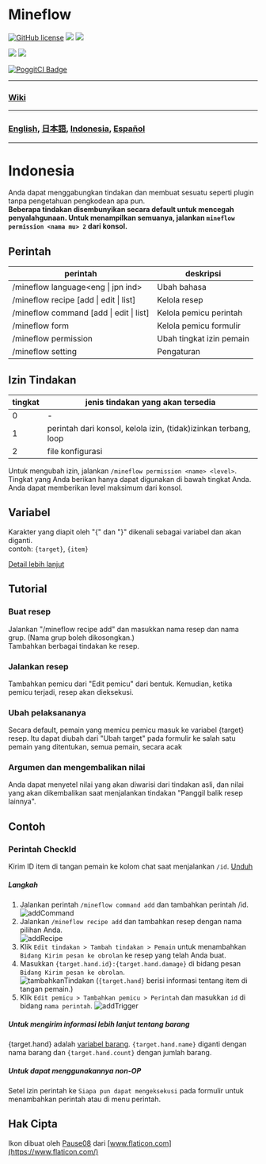 # Mineflow

[![GitHub license](https://img.shields.io/badge/license-UIUC/NCSA-blue.svg)](https://github.com/aieuo/Mineflow/blob/master/LICENSE) [![](https://poggit.pmmp.io/shield.state/Mineflow)](https://poggit.pmmp.io/p/Mineflow) [![](https://poggit.pmmp.io/shield.api/Mineflow)](https://poggit.pmmp.io/p/Mineflow)

[![](https://poggit.pmmp.io/shield.dl/Mineflow)](https://poggit.pmmp.io/p/Mineflow) [![](https://poggit.pmmp.io/shield.dl.total/Mineflow)](https://poggit.pmmp.io/p/Mineflow)

[![PoggitCI Badge](https://poggit.pmmp.io/ci.badge/aieuo/Mineflow/Mineflow)](https://poggit.pmmp.io/ci/aieuo/Mineflow/Mineflow)

---

### [Wiki](https://Mineflow.github.io/docs)

---

### [English](/README.md), [日本語](/.github/readme/jpn.md), [Indonesia](/.github/readme/ind.md), [Español](/.github/readme/spa.md)

---

# Indonesia

Anda dapat menggabungkan tindakan dan membuat sesuatu seperti plugin tanpa pengetahuan pengkodean apa pun.  
**Beberapa tindakan disembunyikan secara default untuk mencegah penyalahgunaan. Untuk menampilkan semuanya, jalankan `mineflow permission <nama mu> 2` dari konsol.**


## Perintah
| perintah                                        | deskripsi                |
| ----------------------------------------------- | ------------------------ |
| /mineflow language<eng &#124; jpn ind>          | Ubah bahasa              |
| /mineflow recipe [add &#124; edit &#124; list]  | Kelola resep             |
| /mineflow command [add &#124; edit &#124; list] | Kelola pemicu perintah   |
| /mineflow form                                  | Kelola pemicu formulir   |
| /mineflow permission <name> <level>             | Ubah tingkat izin pemain |
| /mineflow setting                               | Pengaturan               |


## Izin Tindakan
| tingkat | jenis tindakan yang akan tersedia                               |
| ------- | --------------------------------------------------------------- |
| 0       | -                                                               |
| 1       | perintah dari konsol, kelola izin, (tidak)izinkan terbang, loop |
| 2       | file konfigurasi                                                |

Untuk mengubah izin, jalankan `/mineflow permission <name> <level>`. Tingkat yang Anda berikan hanya dapat digunakan di bawah tingkat Anda. Anda dapat memberikan level maksimum dari konsol.


## Variabel
Karakter yang diapit oleh "{" dan "}" dikenali sebagai variabel dan akan diganti.  
contoh: `{target}`, `{item}`

[Detail lebih lanjut](https://mineflow.github.io/docs/eng/#/variable/about)

## Tutorial
### Buat resep
Jalankan "/mineflow recipe add" dan masukkan nama resep dan nama grup.  (Nama grup boleh dikosongkan.)  
Tambahkan berbagai tindakan ke resep.

### Jalankan resep
Tambahkan pemicu dari "Edit pemicu" dari bentuk. Kemudian, ketika pemicu terjadi, resep akan dieksekusi.

### Ubah pelaksananya
Secara default, pemain yang memicu pemicu masuk ke variabel {target} resep. Itu dapat diubah dari "Ubah target" pada formulir ke salah satu pemain yang ditentukan, semua pemain, secara acak

### Argumen dan mengembalikan nilai
Anda dapat menyetel nilai yang akan diwarisi dari tindakan asli, dan nilai yang akan dikembalikan saat menjalankan tindakan "Panggil balik resep lainnya".


## Contoh
### Perintah CheckId
Kirim ID item di tangan pemain ke kolom chat saat menjalankan `/id`. [Unduh](https://github.com/aieuo/MineflowExamples/blob/master/checkId.json)

##### Langkah
1. Jalankan perintah `/mineflow command add` dan tambahkan perintah /id.  
   ![addCommand](https://github.com/aieuo/images/blob/master/mineflow/eng/CheckId_1.png?raw=true)
2. Jalankan `/mineflow recipe add` dan tambahkan resep dengan nama pilihan Anda.  
   ![addRecipe](https://github.com/aieuo/images/blob/master/mineflow/eng/CheckId_2.png?raw=true)
3. Klik `Edit tindakan > Tambah tindakan > Pemain` untuk menambahkan `Bidang Kirim pesan ke obrolan` ke resep yang telah Anda buat.
4. Masukkan `{target.hand.id}:{target.hand.damage}` di bidang pesan `Bidang Kirim pesan ke obrolan`.  
   ![tambahkanTindakan](https://github.com/aieuo/images/blob/master/mineflow/eng/CheckId_3.png?raw=true) (`{target.hand}` berisi informasi tentang item di tangan pemain.)
5. Klik `Edit pemicu > Tambahkan pemicu > Perintah` dan masukkan `id` di bidang `nama perintah`. ![addTrigger](https://github.com/aieuo/images/blob/master/mineflow/eng/CheckId_4.png?raw=true)

##### Untuk mengirim informasi lebih lanjut tentang barang
{target.hand} adalah [variabel barang](https://github.com/aieuo/Mineflow/wiki/Variable#item). `{target.hand.name}` diganti dengan nama barang dan `{target.hand.count}` dengan jumlah barang.

##### Untuk dapat menggunakannya non-OP
Setel izin perintah ke `Siapa pun dapat mengeksekusi` pada formulir untuk menambahkan perintah atau di menu perintah.

## Hak Cipta
Ikon dibuat oleh [Pause08](https://www.flaticon.com/authors/pause08) dari [www.flaticon.com](https://www.flaticon.com/)
